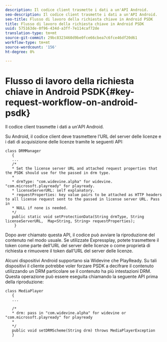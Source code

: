 ```yaml
---
description: Il codice client trasmette i dati a un'API Android.
seo-description: Il codice client trasmette i dati a un'API Android.
seo-title: Flusso di lavoro della richiesta chiave in Android PSDK
title: Flusso di lavoro della richiesta chiave in Android PSDK
uuid: 575163de-0f96-434d-a3ff-7e114caf72de
translation-type: tm+mt
source-git-commit: 29bc8323460d9be0fce66cbea7c6fce46df20d61
workflow-type: tm+mt
source-wordcount: '156'
ht-degree: 0%

---
```



# Flusso di lavoro della richiesta chiave in Android PSDK{#key-request-workflow-on-android-psdk}

Il codice client trasmette i dati a un&#39;API Android.

Su Android, il codice client deve trasmettere l’URL del server delle licenze e i dati di acquisizione delle licenze tramite le seguenti API:

```
class DRMManager 
   { 
   ... 
   /* 
   * Set the license server URL and attached request properties that the PSDK should use for the passed in drm type.  
   * 
   * drmType: "com.widevine.alpha" for widevine. "com.microsoft.playready" for playready. 
   * licenseServerURL: self explanatory.  
   * requestProperties: key value pairs to be attached as HTTP headers to all license request sent to the passed in license server URL. Pass in 
   * NULL if none is needed.  
   */ 
   public static void setProtectionData(String drmType, String licenseServerURL,  Map<String, String> requestProperties); 
    }
```

Dopo aver chiamato questa API, il codice può avviare la riproduzione del contenuto nel modo usuale. Se utilizzate Expressplay, potete trasmettere il token come parte dell’URL del server delle licenze o come proprietà di richiesta e rimuovere il token dall’URL del server delle licenze.

Alcuni dispositivi Android supportano sia Widevine che PlayReady. Su tali dispositivi il cliente potrebbe voler forzare PSDK a decifrare il contenuto utilizzando un DRM particolare se il contenuto ha più intestazioni DRM. Questa operazione può essere eseguita chiamando la seguente API prima della riproduzione:

```
class MediaPlayer 
   { 
   ... 
    
   /* 
   * drm: pass in "com.widevine.alpha" for widevine or "com.microsoft.playready" for playready 
   * 
   */ 
   public void setDRMScheme(String drm) throws MediaPlayerException 
   }
```

